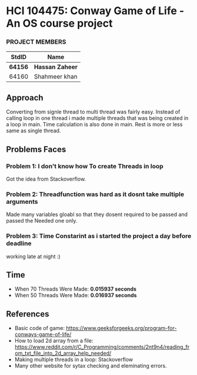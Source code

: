 # HCI 104475: Conway Game of Life - An OS course project #
### PROJECT MEMBERS ###
StdID | Name
------------ | -------------
**64156** | **Hassan Zaheer** <!--this is the group leader in bold.-->
64160 | Shahmeer khan
<!-- Replace name and student ids with acutally group member names and ids-->
## Approach ##
Converting from signle thread to multi thread was fairly easy.
Instead of calling loop in one thread i made multiple threads that was being created in a loop in main.
Time calculation is also done in main.
Rest is more or less same as single thread.

## Problems Faces ##

### Problem 1: I don't know how To create Threads in loop ###
Got the idea from Stackoverflow.

### Problem 2: Threadfunction was hard as it dosnt take multiple arguments ###
Made many variables gloabl so that they dosent required to be passed and passed the Needed one only.

### Problem 3: Time Constarint as i started the project a day before deadline ###
working late at night :)

## Time ##
- When 70 Threads Were Made: **0.015937 seconds**
- When 50 Threads Were Made: **0.016937 seconds**

## References ##
- Basic code of game: https://www.geeksforgeeks.org/program-for-conways-game-of-life/
- How to load 2d array from a file: https://www.reddit.com/r/C_Programming/comments/2nt9n4/reading_from_txt_file_into_2d_array_help_needed/
- Making multiple threads in a loop: Stackoverflow
- Many other website for sytax checking and eleminating errors.
